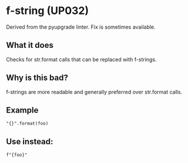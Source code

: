 # f-string (UP032)
Derived from the pyupgrade linter.
Fix is sometimes available.
## What it does
Checks for str.format calls that can be replaced with f-strings.
## Why is this bad?
f-strings are more readable and generally preferred over str.format
calls.
## Example
```
"{}".format(foo)
```
## Use instead:
```
f"{foo}"
```